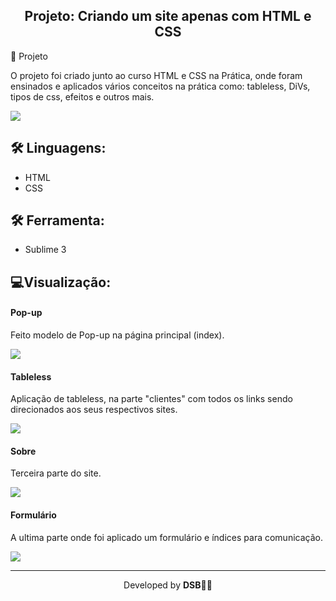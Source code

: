 <h2 align="center">Projeto: Criando um site apenas com HTML e CSS</h2
​    


## 🚀 Projeto

O projeto foi criado junto ao curso HTML e CSS na Prática, onde foram ensinados e aplicados vários conceitos na prática como: tableless, DiVs,  tipos de css, efeitos e outros mais.



<img src="C:/Users/diego/Desktop/part-1.jpg">



## 🛠 Linguagens:

* HTML
* CSS



## 🛠 Ferramenta:

* Sublime 3



##  💻Visualização:

<h4>Pop-up</h4>

<p> Feito modelo de Pop-up na página principal (index).</p>

<img src="C:/Users/diego/Desktop/part-2.jpg">



<h4>Tableless</h4>

<p> Aplicação de tableless, na parte "clientes" com todos os links sendo direcionados aos seus respectivos sites.</p>

<img src="C:/Users/diego/Desktop/part-3.jpg">



<h4>Sobre</h4>

<p> Terceira parte do site.</p>

<img src="C:/Users/diego/Desktop/part-4.jpg">



<h4>Formulário</h4>

<p> A ultima parte onde foi aplicado um formulário e índices para comunicação.</p>

<img src="C:/Users/diego/Desktop/part-5.jpg">





---

<p align= center>Developed by <strong>DSB🐱‍👤</strong></p>

